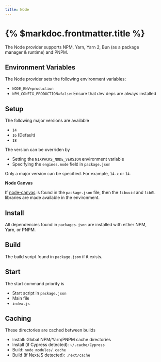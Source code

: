```yaml
---
title: Node
---
```


# {% $markdoc.frontmatter.title %}

The Node provider supports NPM, Yarn, Yarn 2, Bun (as a package manager & runtime) and PNPM.

## Environment Variables

The Node provider sets the following environment variables:

- `NODE_ENV=production`
- `NPM_CONFIG_PRODUCTION=false`: Ensure that dev deps are always installed

## Setup

The following major versions are available

- `14`
- `16` (Default)
- `18`

The version can be overriden by

- Setting the `NIXPACKS_NODE_VERSION` environment variable
- Specifying the `engines.node` field in `package.json`

Only a major version can be specified. For example, `14.x` or `14`.

**Node Canvas**

If [node-canvas](https://www.npmjs.com/package/canvas) is found in the `package.json` file, then the `libuuid` and `libGL` libraries are made available in the environment.

## Install

All dependencies found in `packages.json` are installed with either NPM, Yarn, or PNPM.

## Build

The build script found in `package.json` if it exists.

## Start

The start command priority is

- Start script in `package.json`
- Main file
- `index.js`

## Caching

These directories are cached between builds

- Install: Global NPM/Yarn/PNPM cache directories
- Install (if Cypress detected): `~/.cache/Cypress`
- Build: `node_modules/.cache`
- Build (if NextJS detected): `.next/cache`
